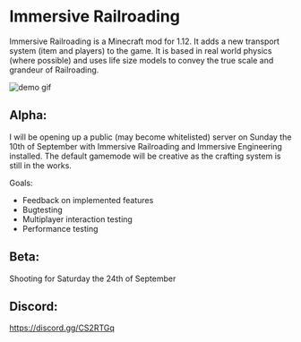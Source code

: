 # Immersive Railroading

Immersive Railroading is a Minecraft mod for 1.12.  It adds a new transport system (item and players) to the game.  It is based in real world physics (where possible) and uses life size models to convey the true scale and grandeur of Railroading.

![demo gif](https://thumbs.gfycat.com/RepulsiveUnlawfulBluebottle-size_restricted.gif)

## Alpha:

I will be opening up a public (may become whitelisted) server on Sunday the 10th of September with Immersive Railroading and Immersive Engineering installed.  The default gamemode will be creative as the crafting system is still in the works.

Goals:
* Feedback on implemented features
* Bugtesting
* Multiplayer interaction testing
* Performance testing

## Beta:

Shooting for Saturday the 24th of September

## Discord:
https://discord.gg/CS2RTGq
